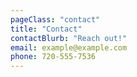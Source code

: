 ```yaml
---
pageClass: "contact"
title: "Contact"
contactBlurb: "Reach out!"
email: example@example.com
phone: 720-555-7536
---
```


